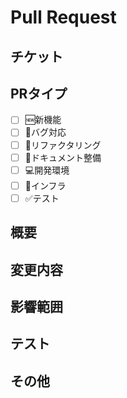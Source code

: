 # Pull Request
<!-- Pull Requestのタイトル -->

## チケット
<!-- チケットがあればリンク -->

## PRタイプ
<!-- Pull Requestの種類を選択 -->
* [ ] 🆕新機能
* [ ] 🐛バグ対応
* [ ] 🧹リファクタリング
* [ ] 📖ドキュメント整備
* [ ] 💻開発環境
* [ ] 🚄インフラ
* [ ] ✅テスト

## 概要
<!-- Pull Requestの概要 -->

## 変更内容
<!-- Pull Requestの変更内容 -->

## 影響範囲
<!-- Pull Requestの影響範囲 -->

## テスト
<!-- テスト手順 -->
<!-- テスト結果 -->

## その他
<!-- レビュワーへの注意点・相談内容 -->
<!-- レビュワーへの注意点 -->

